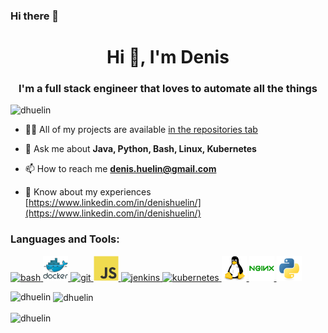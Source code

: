 ### Hi there 👋

<!--
**dhuelin/dhuelin** is a ✨ _special_ ✨ repository because its `README.md` (this file) appears on your GitHub profile.

Here are some ideas to get you started:

- 🔭 I’m currently working on ...
- 🌱 I’m currently learning ...
- 👯 I’m looking to collaborate on ...
- 🤔 I’m looking for help with ...
- 💬 Ask me about ...
- 📫 How to reach me: ...
- 😄 Pronouns: ...
- ⚡ Fun fact: ...
-->
<h1 align="center">Hi 👋, I'm Denis</h1>
<h3 align="center">I'm a full stack engineer that loves to automate all the things</h3>

<p align="left"> <img src="https://komarev.com/ghpvc/?username=dhuelin&label=Profile%20views&color=0e75b6&style=flat" alt="dhuelin" /> </p>

- 👨‍💻 All of my projects are available [in the repositories tab](https://github.com/dhuelin?tab=repositories)

- 💬 Ask me about **Java, Python, Bash, Linux, Kubernetes**

- 📫 How to reach me **denis.huelin@gmail.com**

- 📄 Know about my experiences [https://www.linkedin.com/in/denishuelin/](https://www.linkedin.com/in/denishuelin/)


<h3 align="left">Languages and Tools:</h3>
<p align="left"> <a href="https://www.gnu.org/software/bash/" target="_blank"> <img src="https://www.vectorlogo.zone/logos/gnu_bash/gnu_bash-icon.svg" alt="bash" width="40" height="40"/> </a> <a href="https://www.docker.com/" target="_blank"> <img src="https://raw.githubusercontent.com/devicons/devicon/master/icons/docker/docker-original-wordmark.svg" alt="docker" width="40" height="40"/> </a> <a href="https://git-scm.com/" target="_blank"> <img src="https://www.vectorlogo.zone/logos/git-scm/git-scm-icon.svg" alt="git" width="40" height="40"/> </a> <a href="https://developer.mozilla.org/en-US/docs/Web/JavaScript" target="_blank"> <img src="https://raw.githubusercontent.com/devicons/devicon/master/icons/javascript/javascript-original.svg" alt="javascript" width="40" height="40"/> </a> <a href="https://www.jenkins.io" target="_blank"> <img src="https://www.vectorlogo.zone/logos/jenkins/jenkins-icon.svg" alt="jenkins" width="40" height="40"/> </a> <a href="https://kubernetes.io" target="_blank"> <img src="https://www.vectorlogo.zone/logos/kubernetes/kubernetes-icon.svg" alt="kubernetes" width="40" height="40"/> </a> <a href="https://www.linux.org/" target="_blank"> <img src="https://raw.githubusercontent.com/devicons/devicon/master/icons/linux/linux-original.svg" alt="linux" width="40" height="40"/> </a> <a href="https://www.nginx.com" target="_blank"> <img src="https://raw.githubusercontent.com/devicons/devicon/master/icons/nginx/nginx-original.svg" alt="nginx" width="40" height="40"/> </a> <a href="https://www.python.org" target="_blank"> <img src="https://raw.githubusercontent.com/devicons/devicon/master/icons/python/python-original.svg" alt="python" width="40" height="40"/> </a> </p>

<p><img align="left" src="https://github-readme-stats.vercel.app/api/top-langs?username=dhuelin&show_icons=true&locale=en&layout=compact" alt="dhuelin" /></p>

<p>&nbsp;<img align="center" src="https://github-readme-stats.vercel.app/api?username=dhuelin&show_icons=true&locale=en" alt="dhuelin" /></p>

<p><img align="center" src="https://github-readme-streak-stats.herokuapp.com/?user=dhuelin&" alt="dhuelin" /></p>

